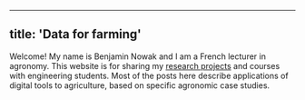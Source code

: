 
---
title: 'Data for farming'
---

Welcome! My name is Benjamin Nowak and I am a French lecturer in agronomy. This website is for sharing my [research projects](https://bjnnowak.netlify.app/about/) and courses with engineering students. Most of the posts here describe applications of digital tools to agriculture, based on specific agronomic case studies.